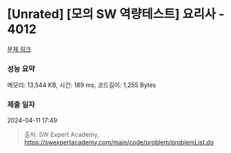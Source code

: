# [Unrated] [모의 SW 역량테스트] 요리사 - 4012 

[문제 링크](https://swexpertacademy.com/main/code/problem/problemDetail.do?contestProbId=AWIeUtVakTMDFAVH) 

### 성능 요약

메모리: 13,544 KB, 시간: 189 ms, 코드길이: 1,255 Bytes

### 제출 일자

2024-04-11 17:49



> 출처: SW Expert Academy, https://swexpertacademy.com/main/code/problem/problemList.do